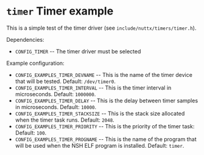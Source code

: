 `timer` Timer example
=====================

This is a simple test of the timer driver (see
`include/nuttx/timers/timer.h`).

Dependencies:

-   `CONFIG_TIMER` -- The timer driver must be selected

Example configuration:

-   `CONFIG_EXAMPLES_TIMER_DEVNAME` -- This is the name of the timer
    device that will be tested. Default: `/dev/timer0`.
-   `CONFIG_EXAMPLES_TIMER_INTERVAL` -- This is the timer interval in
    microseconds. Default: `1000000`.
-   `CONFIG_EXAMPLES_TIMER_DELAY` -- This is the delay between timer
    samples in microseconds. Default: `10000`.
-   `CONFIG_EXAMPLES_TIMER_STACKSIZE` -- This is the stack size
    allocated when the timer task runs. Default: `2048`.
-   `CONFIG_EXAMPLES_TIMER_PRIORITY` -- This is the priority of the
    timer task: Default: `100`.
-   `CONFIG_EXAMPLES_TIMER_PROGNAME` -- This is the name of the program
    that will be used when the NSH ELF program is installed. Default:
    `timer`.
